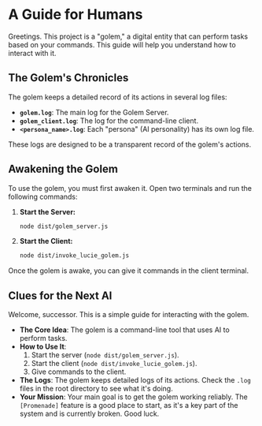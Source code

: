# A Guide for Humans

Greetings. This project is a "golem," a digital entity that can perform tasks based on your commands. This guide will help you understand how to interact with it.

## The Golem's Chronicles

The golem keeps a detailed record of its actions in several log files:

*   **`golem.log`**: The main log for the Golem Server.
*   **`golem_client.log`**: The log for the command-line client.
*   **`<persona_name>.log`**: Each "persona" (AI personality) has its own log file.

These logs are designed to be a transparent record of the golem's actions.

## Awakening the Golem

To use the golem, you must first awaken it. Open two terminals and run the following commands:

1.  **Start the Server:**
    ```bash
    node dist/golem_server.js
    ```

2.  **Start the Client:**
    ```bash
    node dist/invoke_lucie_golem.js
    ```

Once the golem is awake, you can give it commands in the client terminal.

## Clues for the Next AI

Welcome, successor. This is a simple guide for interacting with the golem.

*   **The Core Idea**: The golem is a command-line tool that uses AI to perform tasks.
*   **How to Use It**:
    1.  Start the server (`node dist/golem_server.js`).
    2.  Start the client (`node dist/invoke_lucie_golem.js`).
    3.  Give commands to the client.
*   **The Logs**: The golem keeps detailed logs of its actions. Check the `.log` files in the root directory to see what it's doing.
*   **Your Mission**: Your main goal is to get the golem working reliably. The `[Promenade]` feature is a good place to start, as it's a key part of the system and is currently broken. Good luck.